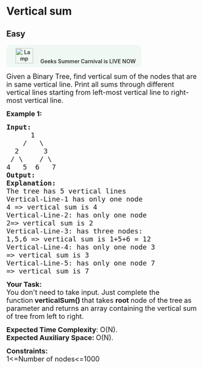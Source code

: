 # Vertical sum
## Easy 
<div class="problem-statement">
                <p><a onclick="gtagHelperFunction('clickopen','salesevent_gsc_problemspage_promobanner')" href="https://practice.geeksforgeeks.org/summer-carnival-2022?utm_source=practiceproblems&amp;utm_medium=problemspromobanner&amp;utm_campaign=gsc22" target="_blank"></a></p><div style="margin: 14px 0px !important;" class="row"><a onclick="gtagHelperFunction('clickopen','salesevent_gsc_problemspage_promobanner')" href="https://practice.geeksforgeeks.org/summer-carnival-2022?utm_source=practiceproblems&amp;utm_medium=problemspromobanner&amp;utm_campaign=gsc22" target="_blank">             <div class="col-md-12" style="cursor:pointer;background: #EFF8F3 0% 0% no-repeat padding-box; display: flex; align-items: center; position:                 relative; padding: 1.5%; border-radius: 10px; display: inline-block; text-align: center; font-weight: 600; color: #333"> <img src="https://media.geeksforgeeks.org/img-practice/gcs2022thumbnail-1649059370.png" alt="Lamp" width="46" height="40" style="background: transparent 0% 0% no-repeat padding-box;opacity: 1; margin: 0 16px;" class="img-responsive"> Geeks Summer Carnival is LIVE NOW &nbsp; <i class="fa fa-external-link" aria-hidden="true"></i> </div></a></div><p><span style="font-size:18px">Given a Binary Tree, find vertical sum of the nodes that are in same vertical line. Print all sums through different vertical lines starting from left-most vertical line to right-most vertical line.</span></p>

<p><span style="font-size:18px"><strong>Example 1:</strong></span></p>

<pre><span style="font-size:18px"><strong>Input:</strong></span>
     <span style="font-size:18px">  1
    /   \
  2      3
 / \    / \
4   5  6   7
<strong>Output: 
Explanation:</strong></span>
<span style="font-size:18px">The tree has 5 vertical lines
Vertical-Line-1 has only one node
4 =&gt; vertical sum is 4
Vertical-Line-2: has only one node
2=&gt; vertical sum is 2
Vertical-Line-3: has three nodes:
1,5,6 =&gt; vertical sum is 1+5+6 = 12
Vertical-Line-4: has only one node 3
=&gt; vertical sum is 3
Vertical-Line-5: has only one node 7
=&gt; vertical sum is 7</span>
</pre>

<p><strong><span style="font-size:18px">Your Task:</span></strong><br>
<span style="font-size:18px">You don't need to take input. Just complete the function<strong>&nbsp;verticalSum()&nbsp;</strong>that takes <strong>root </strong>node of the tree<strong>&nbsp;</strong>as parameter and returns an array containing&nbsp;the vertical sum of tree from left to right.</span></p>

<p><span style="font-size:18px"><strong>Expected Time Complexity</strong>: O(N).<br>
<strong>Expected Auxiliary Space:&nbsp;</strong>O(N).</span></p>

<p><span style="font-size:18px"><strong>Constraints:</strong><br>
1&lt;=Number of nodes&lt;=1000</span></p>
 <p></p>
            </div>